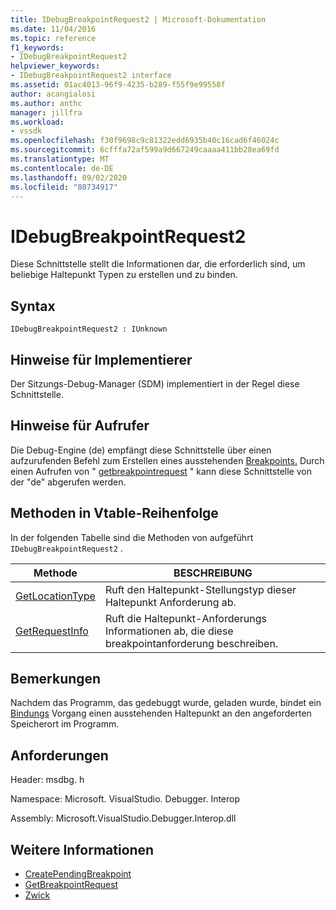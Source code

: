 ```yaml
---
title: IDebugBreakpointRequest2 | Microsoft-Dokumentation
ms.date: 11/04/2016
ms.topic: reference
f1_keywords:
- IDebugBreakpointRequest2
helpviewer_keywords:
- IDebugBreakpointRequest2 interface
ms.assetid: 01ac4013-96f9-4235-b289-f55f9e99558f
author: acangialosi
ms.author: anthc
manager: jillfra
ms.workload:
- vssdk
ms.openlocfilehash: f30f9698c9c81322edd6935b40c16cad6f46024c
ms.sourcegitcommit: 6cfffa72af599a9d667249caaaa411bb28ea69fd
ms.translationtype: MT
ms.contentlocale: de-DE
ms.lasthandoff: 09/02/2020
ms.locfileid: "80734917"
---
```

# <a name="idebugbreakpointrequest2"></a>IDebugBreakpointRequest2
Diese Schnittstelle stellt die Informationen dar, die erforderlich sind, um beliebige Haltepunkt Typen zu erstellen und zu binden.

## <a name="syntax"></a>Syntax

```
IDebugBreakpointRequest2 : IUnknown
```

## <a name="notes-for-implementers"></a>Hinweise für Implementierer
 Der Sitzungs-Debug-Manager (SDM) implementiert in der Regel diese Schnittstelle.

## <a name="notes-for-callers"></a>Hinweise für Aufrufer
 Die Debug-Engine (de) empfängt diese Schnittstelle über einen aufzurufenden Befehl zum Erstellen eines ausstehenden [Breakpoints.](../../../extensibility/debugger/reference/idebugengine2-creatependingbreakpoint.md) Durch einen Aufrufen von " [getbreakpointrequest](../../../extensibility/debugger/reference/idebugpendingbreakpoint2-getbreakpointrequest.md) " kann diese Schnittstelle von der "de" abgerufen werden.

## <a name="methods-in-vtable-order"></a>Methoden in Vtable-Reihenfolge
 In der folgenden Tabelle sind die Methoden von aufgeführt `IDebugBreakpointRequest2` .

|Methode|BESCHREIBUNG|
|------------|-----------------|
|[GetLocationType](../../../extensibility/debugger/reference/idebugbreakpointrequest2-getlocationtype.md)|Ruft den Haltepunkt-Stellungstyp dieser Haltepunkt Anforderung ab.|
|[GetRequestInfo](../../../extensibility/debugger/reference/idebugbreakpointrequest2-getrequestinfo.md)|Ruft die Haltepunkt-Anforderungs Informationen ab, die diese breakpointanforderung beschreiben.|

## <a name="remarks"></a>Bemerkungen
 Nachdem das Programm, das gedebuggt wurde, geladen wurde, bindet ein [Bindungs](../../../extensibility/debugger/reference/idebugpendingbreakpoint2-bind.md) Vorgang einen ausstehenden Haltepunkt an den angeforderten Speicherort im Programm.

## <a name="requirements"></a>Anforderungen
 Header: msdbg. h

 Namespace: Microsoft. VisualStudio. Debugger. Interop

 Assembly: Microsoft.VisualStudio.Debugger.Interop.dll

## <a name="see-also"></a>Weitere Informationen
- [CreatePendingBreakpoint](../../../extensibility/debugger/reference/idebugengine2-creatependingbreakpoint.md)
- [GetBreakpointRequest](../../../extensibility/debugger/reference/idebugpendingbreakpoint2-getbreakpointrequest.md)
- [Zwick](../../../extensibility/debugger/reference/idebugpendingbreakpoint2-bind.md)
